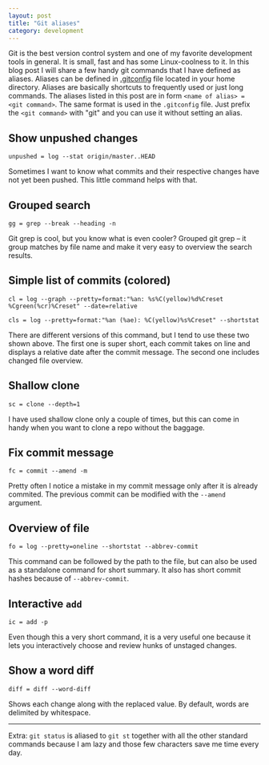 ```yaml
---
layout: post
title: "Git aliases"
category: development
---
```


Git is the best version control system and one of my favorite development tools in general. It is small, fast and has some Linux-coolness to it. In this blog post I will share a few handy git commands that I have defined as aliases. Aliases can be defined in [.gitconfig](http://git-scm.com/docs/git-config) file located in your home directory. Aliases are basically shortcuts to frequently used or just long commands. The aliases listed in this post are in form ``<name of alias> = <git command>``. The same format is used in the ``.gitconfig`` file. Just prefix the ``<git command>`` with "git" and you can use it without setting an alias.

## Show unpushed changes

``unpushed = log --stat origin/master..HEAD``

Sometimes I want to know what commits and their respective changes have not yet been pushed. This little command helps with that.

## Grouped search

``gg = grep --break --heading -n``

Git grep is cool, but you know what is even cooler? Grouped git grep – it group matches by file name and make it very easy to overview the search results. 

## Simple list of commits (colored)

``cl = log --graph --pretty=format:"%an: %s%C(yellow)%d%Creset %Cgreen(%cr)%Creset" --date=relative``

``cls = log --pretty=format:"%an (%ae): %C(yellow)%s%Creset" --shortstat``

There are different versions of this command, but I tend to use these two shown above. The first one is super short, each commit takes on line and displays a relative date after the commit message. The second one includes changed file overview.

## Shallow clone

``sc = clone --depth=1``

I have used shallow clone only a couple of times, but this can come in handy when you want to clone a repo without the baggage.

## Fix commit message

``fc = commit --amend -m``

Pretty often I notice a mistake in my commit message only after it is already commited. The previous commit can be modified with the ``--amend`` argument.

## Overview of file 

``fo = log --pretty=oneline --shortstat --abbrev-commit``

This command can be followed by the path to the file, but can also be used as a standalone command for short summary. It also has short commit hashes because of ``--abbrev-commit``.

## Interactive ``add``

``ic = add -p``

Even though this a very short command, it is a very useful one because it lets you interactively choose and review hunks of unstaged changes.

## Show a word diff

``diff = diff --word-diff``

Shows each change along with the replaced value. By default, words are delimited by whitespace.

<hr style="height:1px;">

Extra: ``git status`` is aliased to ``git st`` together with all the other standard commands because I am lazy and those few characters save me time every day.